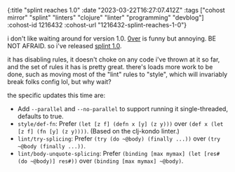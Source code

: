 {:title "splint reaches 1.0"
 :date "2023-03-22T16:27:07.412Z"
 :tags ["cohost mirror" "splint" "linters" "clojure" "linter" "programming" "devblog"]
 :cohost-id 1216432
 :cohost-url "1216432-splint-reaches-1-0"}

i don't like waiting around for version 1.0. [0ver](https://0ver.org/) is funny but annoying. BE NOT AFRAID. so i've released [splint 1.0](https://cljdoc.org/d/io.github.noahtheduke/splint/1.0.1/doc/home).

it has disabling rules, it doesn't choke on any code i've thrown at it so far, and the set of rules it has is pretty great. there's loads more work to be done, such as moving most of the "lint" rules to "style", which will invariably break folks config lol, but why wait?

the specific updates this time are:

* Add `--parallel` and `--no-parallel` to support running it single-threaded, defaults to true.
* `style/def-fn`: Prefer `(let [z f] (defn x [y] (z y)))` over `(def x (let [z f] (fn [y] (z y))))`. (Based on the clj-kondo linter.)
* `lint/try-splicing`: Prefer `(try (do ~@body) (finally ...))` over `(try ~@body (finally ...))`.
* `lint/body-unquote-splicing`: Prefer `(binding [max mymax] (let [res# (do ~@body)] res#))` over `(binding [max mymax] ~@body)`.
